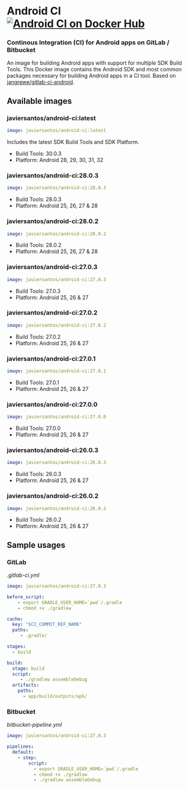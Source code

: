# Android CI [![Android CI on Docker Hub](https://img.shields.io/docker/automated/javiersantos/android-ci.svg)](https://store.docker.com/community/images/javiersantos/android-ci)
### Continous Integration (CI) for Android apps on GitLab / Bitbucket
An image for building Android apps with support for multiple SDK Build Tools. This Docker image contains the Android SDK and most common packages necessary for building Android apps in a CI tool. Based on [jangrewe/gitlab-ci-android](https://github.com/jangrewe/gitlab-ci-android).

## Available images
### javiersantos/android-ci:latest

```yml
image: javiersantos/android-ci:latest
```

Includes the latest SDK Build Tools and SDK Platform.

* Build Tools: 30.0.3
* Platform: Android 28, 29, 30, 31, 32

### javiersantos/android-ci:28.0.3

```yml
image: javiersantos/android-ci:28.0.3
```

* Build Tools: 28.0.3
* Platform: Android 25, 26, 27 & 28

### javiersantos/android-ci:28.0.2

```yml
image: javiersantos/android-ci:28.0.2
```

* Build Tools: 28.0.2
* Platform: Android 25, 26, 27 & 28

### javiersantos/android-ci:27.0.3

```yml
image: javiersantos/android-ci:27.0.3
```

* Build Tools: 27.0.3
* Platform: Android 25, 26 & 27

### javiersantos/android-ci:27.0.2

```yml
image: javiersantos/android-ci:27.0.2
```

* Build Tools: 27.0.2
* Platform: Android 25, 26 & 27

### javiersantos/android-ci:27.0.1

```yml
image: javiersantos/android-ci:27.0.1
```

* Build Tools: 27.0.1
* Platform: Android 25, 26 & 27

### javiersantos/android-ci:27.0.0

```yml
image: javiersantos/android-ci:27.0.0
```

* Build Tools: 27.0.0
* Platform: Android 25, 26 & 27

### javiersantos/android-ci:26.0.3

```yml
image: javiersantos/android-ci:26.0.3
```

* Build Tools: 26.0.3
* Platform: Android 25, 26 & 27

### javiersantos/android-ci:26.0.2

```yml
image: javiersantos/android-ci:26.0.2
```

* Build Tools: 26.0.2
* Platform: Android 25, 26 & 27

## Sample usages
### GitLab
*.gitlab-ci.yml*

```yml
image: javiersantos/android-ci:27.0.3

before_script:
    - export GRADLE_USER_HOME=`pwd`/.gradle
    - chmod +x ./gradlew

cache:
  key: "$CI_COMMIT_REF_NAME"
  paths:
     - .gradle/

stages:
  - build

build:
  stage: build
  script:
     - ./gradlew assembleDebug
  artifacts:
    paths:
      - app/build/outputs/apk/
```

### Bitbucket
*bitbucket-pipeline.yml*

```yml
image: javiersantos/android-ci:27.0.3

pipelines:
  default:
    - step:
        script:
          - export GRADLE_USER_HOME=`pwd`/.gradle
          - chmod +x ./gradlew
          - ./gradlew assembleDebug
```

